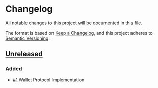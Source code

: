 # Changelog
All notable changes to this project will be documented in this file.

The format is based on [Keep a Changelog](https://keepachangelog.com/en/1.0.0/),
and this project adheres to [Semantic Versioning](https://semver.org/spec/v2.0.0.html).

## [Unreleased]
### Added
- [#1](https://github.com/Manta-Network/cli/pull/1) Wallet Protocol Implementation

[Unreleased]: https://github.com/Manta-Network/cli/compare/HEAD...HEAD
<!-- [0.1.0]: https://github.com/manta-network/cli/releases/tag/v0.1.0 -->
